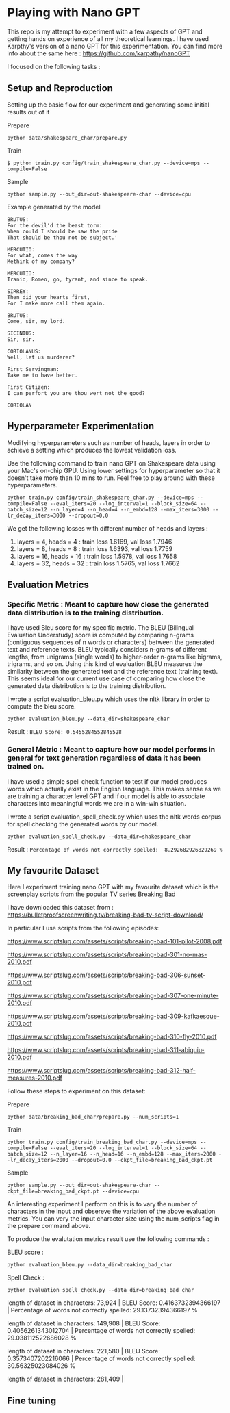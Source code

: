 # Playing with Nano GPT

This repo is my attempt to experiment with a few aspects of GPT and getting hands on experience of all my theoretical learnings. I have used Karpthy's version of a nano GPT for this experimentation. You can find more info about the same here : https://github.com/karpathy/nanoGPT

I focused on the following tasks :

## Setup and Reproduction

Setting up the basic flow for our experiment and generating some initial results out of it

Prepare 

```
python data/shakespeare_char/prepare.py
```
Train

```
$ python train.py config/train_shakespeare_char.py --device=mps --compile=False
```

Sample

```
python sample.py --out_dir=out-shakespeare-char --device=cpu
```

Example generated by the model

```
BRUTUS:
For the devil'd the beast torm:
When could I should be saw the pride
That should be thou not be subject.'

MERCUTIO:
For what, comes the way
Methink of my company?

MERCUTIO:
Tranio, Romeo, go, tyrant, and since to speak.

SIRREY:
Then did your hearts first,
For I make more call them again.

BRUTUS:
Come, sir, my lord.

SICINIUS:
Sir, sir.

CORIOLANUS:
Well, let us murderer?

First Servingman:
Take me to have better.

First Citizen:
I can perfort you are thou wert not the good?

CORIOLAN
```

## Hyperparameter Experimentation

Modifying hyperparameters such as number of heads, layers in order to achieve a setting which produces the lowest validation loss.

Use the following command to train nano GPT on Shakespeare data using your Mac's on-chip GPU. Using lower settings for hyperparameter so that it doesn't take more than 10 mins to run.
Feel free to play around with these hyperparameters.

```
python train.py config/train_shakespeare_char.py --device=mps --compile=False --eval_iters=20 --log_interval=1 --block_size=64 --batch_size=12 --n_layer=4 --n_head=4 --n_embd=128 --max_iters=3000 --lr_decay_iters=3000 --dropout=0.0
```
We get the following losses with different number of heads and layers :

1. layers = 4, heads = 4 : train loss 1.6169, val loss 1.7946
2. layers = 8, heads = 8 : train loss 1.6393, val loss 1.7759
3. layers = 16, heads = 16 : train loss 1.5978, val loss 1.7658
4. layers = 32, heads = 32 : train loss 1.5765, val loss 1.7662

## Evaluation Metrics

### Specific Metric : Meant to capture how close the generated data distribution is to the training distribution.

I have used Bleu score for my specific metric. The BLEU (Bilingual Evaluation Understudy) score is computed by comparing n-grams (contiguous sequences of n words or characters) between the generated text and reference texts. BLEU typically considers n-grams of different lengths, from unigrams (single words) to higher-order n-grams like bigrams, trigrams, and so on. Using this kind of evaluation BLEU measures the similarity between the generated text and the reference text (training text). This seems ideal for our current use case of comparing how close the generated data distribution is to the training distribution. 

I wrote a script evaluation_bleu.py which uses the nltk library in order to compute the bleu score.

```
python evaluation_bleu.py --data_dir=shakespeare_char
```

Result : ``` BLEU Score: 0.5455284552845528 ```

### General Metric : Meant to capture how our model performs in general for text generation regardless of data it has been trained on.

I have used a simple spell check function to test if our model produces words which actually exist in the English language. This makes sense as we are training a character level GPT and if our model is able to associate characters into meaningful words we are in a win-win situation. 

I wrote a script evaluation_spell_check.py which uses the nltk words corpus for spell checking the generated words by our model.

```
python evaluation_spell_check.py --data_dir=shakespeare_char
```
Result : ``` Percentage of words not correctly spelled:  8.292682926829269 % ```

## My favourite Dataset

Here I experiment training nano GPT with my favourite dataset which is the screenplay scripts from the popular TV series Breaking Bad

I have downloaded this dataset from : https://bulletproofscreenwriting.tv/breaking-bad-tv-script-download/

In particular I use scripts from the following episodes:

https://www.scriptslug.com/assets/scripts/breaking-bad-101-pilot-2008.pdf

https://www.scriptslug.com/assets/scripts/breaking-bad-301-no-mas-2010.pdf

https://www.scriptslug.com/assets/scripts/breaking-bad-306-sunset-2010.pdf

https://www.scriptslug.com/assets/scripts/breaking-bad-307-one-minute-2010.pdf

https://www.scriptslug.com/assets/scripts/breaking-bad-309-kafkaesque-2010.pdf

https://www.scriptslug.com/assets/scripts/breaking-bad-310-fly-2010.pdf

https://www.scriptslug.com/assets/scripts/breaking-bad-311-abiquiu-2010.pdf

https://www.scriptslug.com/assets/scripts/breaking-bad-312-half-measures-2010.pdf

Follow these steps to experiment on this dataset:

Prepare

```
python data/breaking_bad_char/prepare.py --num_scripts=1
```

Train

```
python train.py config/train_breaking_bad_char.py --device=mps --compile=False --eval_iters=20 --log_interval=1 --block_size=64 --batch_size=12 --n_layer=16 --n_head=16 --n_embd=128 --max_iters=2000 --lr_decay_iters=2000 --dropout=0.0 --ckpt_file=breaking_bad_ckpt.pt
```

Sample

```
python sample.py --out_dir=out-shakespeare-char --ckpt_file=breaking_bad_ckpt.pt --device=cpu
```

An interesting experiment I perform on this is to vary the number of characters in the input and obsereve the variation of the above evaluation metrics. You can very the input character size using the num_scripts flag in the prepare command above.

To produce the evalutation metrics result use the following commands :

BLEU score :

```
python evaluation_bleu.py --data_dir=breaking_bad_char
```

Spell Check :

```
python evaluation_spell_check.py --data_dir=breaking_bad_char
```

length of dataset in characters: 73,924 | BLEU Score: 0.4163732394366197 | Percentage of words not correctly spelled:  29.13732394366197 %

length of dataset in characters: 149,908 | BLEU Score: 0.4056261343012704 | Percentage of words not correctly spelled:  29.038112522686028 %

length of dataset in characters: 221,580 | BLEU Score: 0.3573407202216066 | Percentage of words not correctly spelled:  30.56325023084026 %

length of dataset in characters: 281,409 | 

## Fine tuning

